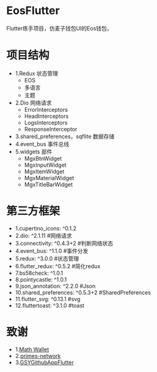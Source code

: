 # EosFlutter
Flutter练手项目，仿麦子钱包UI的Eos钱包，

# 项目结构
  * 1.Redux 状态管理
      * EOS
      * 多语言
      * 主题
  * 2.Dio 网络请求
      * ErrorInterceptors
      * HeadInterceptors
      * LogsInterceptors
      * ResponseInterceptor
  * 3.shared_preferences，sqflite 数据存储
  * 4.event_bus 事件总线
  * 5.widgets 部件
      * MgxBtnWidget
      * MgxInputWidget
      * MgxItemWidget
      * MgxMaterialWidget
      * MgxTitleBarWidget
# 第三方框架
  * 1.cupertino_icons: ^0.1.2
  * 2.dio: ^2.1.11        #网络请求
  * 3.connectivity: ^0.4.3+2  #判断网络状态
  * 4.event_bus:  ^1.1.0    #事件分发
  * 5.redux: ^3.0.0   #状态管理
  * 6.flutter_redux: ^0.5.2 #简化redux
  * 7.bs58check: ^1.0.1
  * 8.pointycastle: ^1.0.1
  * 9.json_annotation: ^2.2.0   #Json
  * 10.shared_preferences: ^0.5.3+2 #SharedPreferences
  * 11.flutter_svg: ^0.13.1 #svg
  * 12.fluttertoast: ^3.1.0  #toast
  
# 致谢
  * 1.[Math Wallet](https://www.maiziqianbao.net)
  * 2.[primes-network](https://github.com/primes-network) 
  * 3.[GSYGithubAppFlutter](https://github.com/CarGuo/GSYGithubAppFlutter)
